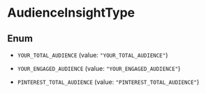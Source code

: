 

# AudienceInsightType

## Enum


* `YOUR_TOTAL_AUDIENCE` (value: `"YOUR_TOTAL_AUDIENCE"`)

* `YOUR_ENGAGED_AUDIENCE` (value: `"YOUR_ENGAGED_AUDIENCE"`)

* `PINTEREST_TOTAL_AUDIENCE` (value: `"PINTEREST_TOTAL_AUDIENCE"`)



